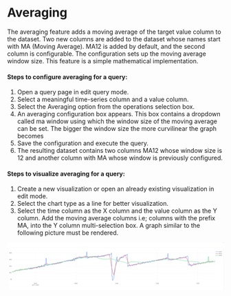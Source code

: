 # Averaging

The averaging feature adds a moving average of the target value column to the dataset. Two new columns are added to the dataset whose names start with MA (Moving Average). MA12 is added by default, and the second column is configurable. The configuration sets up the moving average window size. This feature is a simple mathematical implementation.

#### Steps to configure averaging for a query:

1. Open a query page in edit query mode.
2. Select a meaningful time-series column and a value column.
3. Select the Averaging option from the operations selection box.
4. An averaging configuration box appears. This box contains a dropdown called ma window using which the window size of the moving average can be set. The bigger the window size the more curvilinear the graph becomes
5. Save the configuration and execute the query.
6. The resulting dataset contains two columns MA12 whose window size is 12 and another column with MA whose window is previously configured.

#### Steps to visualize averaging for a query:

1. Create a new visualization or open an already existing visualization in edit mode.
2. Select the chart type as a line for better visualization.
3. Select the time column as the X column and the value column as the Y column. Add the moving average columns i.e; columns with the prefix MA, into the Y column multi-selection box. A graph similar to the following picture must be rendered.



![](../../.gitbook/assets/averaging.png)
